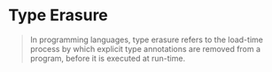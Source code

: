  # Type Erasure
 
 > In programming languages, type erasure refers to the load-time process by which explicit type annotations are removed from a program, before it is executed at run-time.